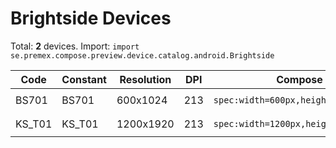 # Brightside Devices

Total: **2** devices. Import: `import se.premex.compose.preview.device.catalog.android.Brightside`

| Code | Constant | Resolution | DPI | Compose Spec | Preview Usage |
|------|----------|------------|-----|-------------|---------------|
| BS701 | BS701 | 600x1024 | 213 | `spec:width=600px,height=1024px,dpi=213` | `@Preview(device = Brightside.BS701)` |
| KS_T01 | KS_T01 | 1200x1920 | 213 | `spec:width=1200px,height=1920px,dpi=213` | `@Preview(device = Brightside.KS_T01)` |

<!-- Generated automatically. Do not edit manually. -->
